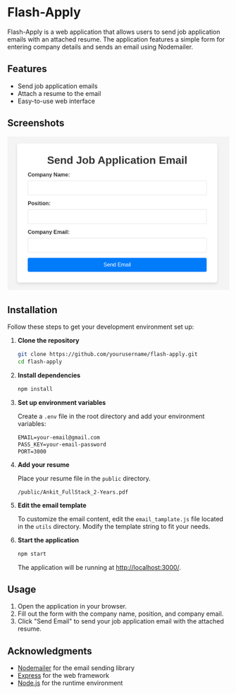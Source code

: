 # Flash-Apply

Flash-Apply is a web application that allows users to send job application emails with an attached resume. The application features a simple form for entering company details and sends an email using Nodemailer.

## Features

- Send job application emails
- Attach a resume to the email
- Easy-to-use web interface

## Screenshots

![Screenshot](./public/demo.png) 



## Installation

Follow these steps to get your development environment set up:

1. **Clone the repository**

    ```bash
    git clone https://github.com/yourusername/flash-apply.git
    cd flash-apply
    ```

2. **Install dependencies**

    ```bash
    npm install
    ```

3. **Set up environment variables**

    Create a `.env` file in the root directory and add your environment variables:

    ```
    EMAIL=your-email@gmail.com
    PASS_KEY=your-email-password
    PORT=3000
    ```

4. **Add your resume**

    Place your resume file in the `public` directory.

    ```
    /public/Ankit_FullStack_2-Years.pdf
    ```

5. **Edit the email template**

    To customize the email content, edit the `email_tamplate.js` file located in the `utils` directory. Modify the template string to fit your needs.

6. **Start the application**

    ```bash
    npm start
    ```

    The application will be running at [http://localhost:3000/](http://localhost:3000/).

## Usage

1. Open the application in your browser.
2. Fill out the form with the company name, position, and company email.
3. Click "Send Email" to send your job application email with the attached resume.



## Acknowledgments

- [Nodemailer](https://nodemailer.com/) for the email sending library
- [Express](https://expressjs.com/) for the web framework
- [Node.js](https://nodejs.org/) for the runtime environment
